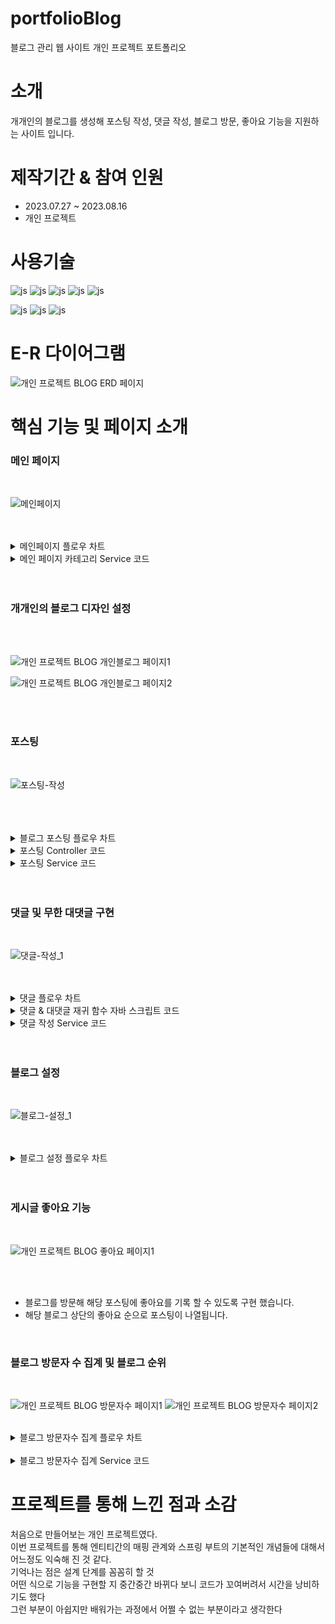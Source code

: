 # portfolioBlog
블로그 관리 웹 사이트 개인 프로젝트 포트폴리오


# 소개
개개인의 블로그를 생성해 포스팅 작성, 댓글 작성, 블로그 방문, 좋아요 기능을 지원하는 사이트 입니다.
<BR>

# 제작기간 & 참여 인원
<UL>
  <LI>2023.07.27 ~ 2023.08.16</LI>
  <LI>개인 프로젝트</LI>
</UL>


# 사용기술
![js](https://img.shields.io/badge/SpringBoot-6DB33F?style=for-the-badge&logo=SpringBoot&logoColor=white)
![js](https://img.shields.io/badge/Java-FF0000?style=for-the-badge&logo=Java&logoColor=white)
![js](https://img.shields.io/badge/IntelliJ-004088?style=for-the-badge&logo=IntelliJ&logoColor=white)
![js](https://img.shields.io/badge/MariaDB-003545?style=for-the-badge&logo=MariaDB&logoColor=white)
![js](https://img.shields.io/badge/security-6DB33F?style=for-the-badge&logo=security&logoColor=white)

![js](https://img.shields.io/badge/jquery-0769AD?style=for-the-badge&logo=jquery&logoColor=white)
![js](https://img.shields.io/badge/bootstrap-7952B3?style=for-the-badge&logo=bootstrap&logoColor=white)
![js](https://img.shields.io/badge/JavaScript-F7DF1E?style=for-the-badge&logo=JavaScript&logoColor=white)

# E-R 다이어그램


![개인 프로젝트 BLOG ERD 페이지](https://github.com/oals/portfolioBlog/assets/136543676/6300be94-d45e-4641-aba2-6fdf95022ca3)



# 핵심 기능 및 페이지 소개

<H3>메인 페이지</H3>
<BR>


![메인페이지](https://github.com/oals/portfolioLibrary/assets/136543676/c759c2c8-de7a-480a-85a7-2892e1893529)


<BR>
<BR>
<details>
 <summary> 메인페이지 플로우 차트
 
 </summary> 
<img src='https://github.com/oals/portfolioLibrary/assets/136543676/b2af51d4-3574-403d-acd2-42df754a7476'>
</details>

<details>
 <summary> 메인 페이지 카테고리 Service 코드
 
 </summary> 


         public PageResponseDTO<TopicBoardDTO> GetTopic_Board(PageRequestDTO pageRequestDTO,String topic) {

        Pageable pageable = pageRequestDTO.getPageable();

        JPAQueryFactory queryFactory = new JPAQueryFactory(em);
        QUserBoard qUserBoard = QUserBoard.userBoard;
        QBlogSetting qBlogSetting = QBlogSetting.blogSetting;
        QUserInfo qUserInfo = QUserInfo.userInfo;
        QBoardImage qBoardImage = QBoardImage.boardImage;

        BooleanBuilder builder = new BooleanBuilder();

        if(topic.equals("all")){  //전체 카테고리 선택 시
            builder.and(qUserBoard.blogSetting.blogTopic.ne("default"));
        }else{ //특정 카테고리 선택 시
            builder.and(qUserBoard.blogSetting.blogTopic.eq(topic));
        }

        List<TopicBoardDTO> list = queryFactory.select(Projections.bean(TopicBoardDTO.class,
                        qUserInfo.userEmail,
                        qUserInfo.userNickName,
                        qBlogSetting.profileImagePath,
                        qUserBoard.Thumbnail.imagePath,
                        qUserBoard.title,
                        qUserBoard.content,
                        qUserBoard.writeDate))
                .from(qUserBoard)
                .where(builder)
                .join(qBlogSetting)
                .on(qBlogSetting.blogNo.eq(qUserBoard.blogSetting.blogNo))
                .join(qUserInfo)
                .on(qUserInfo.userEmail.eq(qBlogSetting.userInfo.userEmail))
                .offset(pageable.getOffset())   //N 번부터 시작
                .limit(pageable.getPageSize()) //조회 갯수
                .orderBy(qUserBoard.writeDate.desc()).fetch();


        for(int i = 0; i< list.size(); i++){   //글 db 구조 변경시 삭제

            String[] strArr = list.get(i).getContent().split(",");
            //텍스트와 이미지 변환 작업
            for(int j =0; j < (strArr.length); j++){
                if(strArr[j].contains("image")){
                    strArr[j] = " ";
                }
                if(strArr[j].contains("<br>")){
                    strArr[j] = " ";
                }
                if(strArr[j].contains(",")){
                    strArr[j] = " ";
                }
            }

            String str = String.join(" ",strArr);

            //글 미리보기 텍스트 변환 작업
            if(str.length() < 100){
                list.get(i).setContent(str);

            }else{
                list.get(i).setContent(str.substring(0,100) + ".....");
            }


        }


        Long count = queryFactory
                .select(qUserBoard.count())
                .from(qUserBoard)
                .where(builder.and(qUserBoard.Thumbnail.isNotNull()))
                .fetchOne();


        return PageResponseDTO.<TopicBoardDTO>widthAll()
                .pageRequestDTO(pageRequestDTO)
                .list(list)
                .total(Integer.parseInt(count.toString()))
                .build();


    }




 
</details>



<br>
<br>






<H3>개개인의 블로그 디자인 설정 </H3>
<BR>
<BR>


![개인 프로젝트 BLOG 개인블로그 페이지1](https://github.com/oals/portfolioBlog/assets/136543676/9330a11d-6988-42fc-81f6-fd85867c99f9)

![개인 프로젝트 BLOG 개인블로그 페이지2](https://github.com/oals/portfolioBlog/assets/136543676/8b75032e-2f5e-4222-98a2-25545a72f975)



<BR>




<BR>
<H3>포스팅 </H3>
<BR>

![포스팅-작성](https://github.com/oals/portfolioBlog/assets/136543676/841cde84-7922-4ed5-a92d-16dabc93c227)


<BR>
<BR>
<BR>
<details>
 <summary> 블로그 포스팅 플로우 차트
 
 </summary> 
  <img src='https://github.com/oals/portfolioLibrary/assets/136543676/c74a46d8-b260-403f-a9f0-9dcefa48fc71'>
</details>


<details>
 <summary> 포스팅 Controller 코드
 
 </summary> 



          public ModelAndView myBlogInsert(Model model,Long blogNo,String userNickName,
                                     UserBoardDTO userBoardDTO,
                                     @RequestPart List<MultipartFile> multipartFileList) throws Exception {

        String Content = userBoardDTO.getContent();
        BoardImageDTO boardImageDTO = null;

        //테이블 먼저 생성 후 articleNo 가져오기
        UserBoardDTO createUserBoardDTO = userBoardService.create_UserBoard(userBoardDTO);
        Long articleNo = createUserBoardDTO.getArticleNo();

        List<String> imagePathList = new ArrayList<>();  //이미지 저장소
        

        if(multipartFileList != null) {   //해당 글 내용에 이미지가 있으면

            //이미지 저장 폴더 경로
            String path = itemImgLocation + "/blogBoardImage/" + blogNo + "/" + articleNo;  // + 글 번호 추가 필요

            //글 번호 폴더만들기
            createDirectoryService.createBlogContentDirectory(blogNo, articleNo);    

            //이미지 파일 업로드
            for(int i = 0; i <  multipartFileList.size(); i++) {

                //이미지 파일 업로드
                if(!multipartFileList.get(i).getOriginalFilename().isEmpty()){
                    String fileName = fileService.uploadFile(path, multipartFileList.get(i).getOriginalFilename(), multipartFileList.get(i).getBytes());

                    if(Content.contains(multipartFileList.get(i).getOriginalFilename())){
                        String imagePath = "/images/blogBoardImage/" + blogNo + "/" + articleNo + "/" + fileName;

                        //List에 이미지 경로들 모음
                        imagePathList.add(imagePath);

                        //반복문 종료 후 서비스 호출 -> 반복문으로 엔티티 여러개 생성

                        Content =  Content.replace(multipartFileList.get(i).getOriginalFilename(), imagePath);
                        //여기 데이터를 boardImage 테이블에 저장

                    }
                }
            }
        }


        //content내용 알고리즘 생성 / img 문자열 -> 이미지 경로
        BlogSettingDTO blogSettingDTO = blogSettingService.GetBlog_SettingEntity(blogNo);


        //알고리즘을 거친 블로그 컨텐츠 문자열로 다시 저장
        createUserBoardDTO.setContent(Content);



        if(!imagePathList.isEmpty()) {
            //작성 게시글의 이미지 저장 테이블에 이미지 저장
            boardImageDTO = userBoardService.UpdateBoard_Image(createUserBoardDTO, imagePathList);
        }

        //db에 글 저장
        userBoardService.Insert_UserBoard(blogSettingDTO,createUserBoardDTO,boardImageDTO);



        //카테고리의 count 값 + 1
        blogSettingService.update_CategoryCount(blogNo,userBoardDTO.getCategory(),true);

        
        
        //컨트롤러 -> 컨트롤러 이동 코드

        ModelAndView MAV = new ModelAndView();
        MAV.setViewName("redirect:/Blog");
        MAV.addObject("userNickName",userNickName);

        return MAV;
    }






 
</details>


<details>
 <summary> 포스팅 Service 코드
 
 </summary> 


            public void Insert_UserBoard(BlogSettingDTO blogSettingDTO, UserBoardDTO userBoardDTO,BoardImageDTO boardImageDTO) {

        BlogSetting blogSetting = modelMapper.map(blogSettingDTO,BlogSetting.class);
        UserBoard userBoard = modelMapper.map(userBoardDTO,UserBoard.class);
        BoardImage boardImage = null;

        if(boardImageDTO != null) {
             boardImage = modelMapper.map(boardImageDTO, BoardImage.class);
        }


        userBoard.setBlogSetting(blogSetting);       
        userBoard.setTitle(userBoardDTO.getTitle());
        userBoard.setContent(userBoardDTO.getContent());
        userBoard.setThumbnail(boardImage == null ? null : boardImage);
        userBoard.setCategory(userBoardDTO.getCategory());
        userBoard.getLike();
        userBoard.getView();
        userBoard.setWriteDate(LocalDateTime.now().toLocalDate());

        userBoardRepository.save(userBoard);

    }




 
</details>


<BR>
<BR>






<H3>댓글 및 무한 대댓글 구현 </H3>
<BR>


![댓글-작성_1](https://github.com/oals/portfolioLibrary/assets/136543676/da14d892-92e2-459e-b4ef-92dff9ea566a)

<BR>
<BR>

<details>
 <summary> 댓글 플로우 차트
 
 </summary> 
  <img src='https://github.com/oals/portfolioLibrary/assets/136543676/77b9eb63-b935-4f29-9f07-1b31c95e0cf6'>
</details>


<details>
 <summary> 댓글 & 대댓글 재귀 함수 자바 스크립트 코드
 
 </summary> 



              function createChild(comments, padding = 1) {
                const commentString = [];
                let str = ''
                for(let i = 0; i < comments.length; i++) {

                          str = "<div class='d-flex align-items-start flex-column mb-1' style='padding-left :" + (padding * 40)  + "px'>"
                          + "<div class='col-3 mt-1'>"
                                + "ㄴ " + "<a href='/Blog?userNickName=" + comments[i].userNickName + "' >"
                                    + comments[i].userNickName + "님"
                                + "</a>"
                            +"</div>"

                            +"<div class='col-6'>"
                               +  comments[i].comment
                            if(comments[i].comment != '삭제된 댓글입니다.'){
                               str += "<button class='badge bg-secondary m-1' data-bs-toggle='collapse'" + "data-bs-target='#collapseOne" + comments[i].commentNo  + "'aria-expanded='true'" +  "aria-controls='collapseOne" + comments[i].commentNo  + "'>답글</button>"

                                if(userNickName == comments[i].userNickName){
                                 str += "<button class='badge bg-secondary m-1 delComment'  data-value='"+ comments[i].commentNo   + "' >삭제</button>"
                                    }
                            }

                            str += "</div>"

                            +"<div class='col-3'>"
                                + comments[i].writeDate
                            +"</div>"
                       + "</div>"

                            +"<div id='collapseOne"+ comments[i].commentNo   + "'class='accordion-collapse collapse' aria-labelledby='headingOne' data-bs-      parent='#accordionExample'>"
                               +"<div class='accordion-body'>"
                              + "ㄴ <input type='text' class='w-75' style='border-left-width:0;border-right-width:0;border-top-width:0;border-bottom-width:0.5;'>"


                              +"<button type='button' class='replyBtn badge bg-secondary m-1' value ='" +  comments[i].commentNo + "'> 작성 </button>"

                                +"</div>"



                               +"</div>"

                       +"</div>"

                    commentString.push(str);


                  if (comments[i].childComment.length > 0) { //재귀 함수 호출
                    commentString.push(createChild(comments[i].childComment, padding + 1));
                  }

                }

                console.log(commentString)
                return commentString.join('')
              }

        





</details>



<details>
 <summary> 댓글 작성 Service 코드
 
 </summary> 



          public void Insert_UserComment(Map<String,Object> map) {

        BlogSetting blogSetting = modelMapper.map(map.get("blogSettingDTO"),BlogSetting.class);
        UserBoard userBoard = modelMapper.map(map.get("userBoardDTO"),UserBoard.class);

        UserComment parentComment;

        if(map.get("parentCommentDTO") == null){ //부모 댓글이 없을 때
            parentComment = null;

            UserComment userComment = new UserComment();
            userComment.setBlogSetting(blogSetting);
            userComment.setUserBoard(userBoard);
            userComment.setUserNickName(map.get("userNickName").toString());
            userComment.setComment(map.get("comment").toString());
            userComment.setParentComment(parentComment); //부모 댓글 null 처리
            userComment.setWriteDate(LocalDateTime.now().toLocalDate());

            userCommentRepository.save(userComment);

        }else{                                  //부모 댓글이 있을 때
            parentComment = modelMapper.map(map.get("parentCommentDTO"),UserComment.class);

            UserComment userComment = new UserComment();
            userComment.setBlogSetting(blogSetting);
            userComment.setUserBoard(userBoard);
            userComment.setUserNickName(map.get("userNickName").toString());
            userComment.setComment(map.get("comment").toString());
            userComment.setParentComment(parentComment);
            userComment.setWriteDate(LocalDateTime.now().toLocalDate());

            userCommentRepository.save(userComment);

            parentComment.addChildComment(userComment);
            userCommentRepository.save(parentComment);

        }


    }





</details>




<BR>
<BR>





<H3>블로그 설정</H3>
<BR>


![블로그-설정_1](https://github.com/oals/portfolioLibrary/assets/136543676/aa81ee04-9830-4d73-91ba-0393b39ae6ca)


<BR>
<BR>

<details>
 <summary> 블로그 설정 플로우 차트
 
 </summary> 
<img src='https://github.com/oals/portfolioLibrary/assets/136543676/e545d4fc-feb1-43f8-9031-9f9a526a2694'>
</details>
<BR>
<BR>




<H3>게시글 좋아요 기능</H3>
<BR>

![개인 프로젝트 BLOG 좋아요 페이지1](https://github.com/oals/portfolioBlog/assets/136543676/0d8b3be7-1faf-42d0-9adb-04a59333786d)

<BR>
<BR>
<UL>
    <LI> 블로그를 방문해 해당 포스팅에 좋아요를 기록 할 수 있도록 구현 했습니다.</LI>
    <LI> 해당 블로그 상단의 좋아요 순으로 포스팅이 나열됩니다.</LI>
</UL>
<BR>




<H3>블로그 방문자 수 집계 및 블로그 순위</H3>
<BR>

![개인 프로젝트 BLOG 방문자수 페이지1](https://github.com/oals/portfolioBlog/assets/136543676/5120a4dd-b910-4257-b9d9-f662eaab48b0)
![개인 프로젝트 BLOG 방문자수 페이지2](https://github.com/oals/portfolioBlog/assets/136543676/f5f54c1f-a375-42ed-8aa8-01417c895253)


<BR>
<details>
 <summary> 블로그 방문자수 집계 플로우 차트
 
 </summary> 
<img src='https://github.com/oals/portfolioLibrary/assets/136543676/5077b6ed-1c32-484f-b174-2df49b26cf68'>
</details>
<BR>



<details>
 <summary> 블로그 방문자수 집계 Service 코드
 
 </summary> 



            public void GetVisit_Info(Long blogNo) {

        Visit visit = visitRepository.findByBlogsetting_BlogNo(blogNo);

        //블로그의 투데이 / 토탈  + 1
        visit.updateVisit(visit.getToday(), visit.getTotal());


         LocalDateTime date = LocalDateTime.now();
        DayOfWeek dayOfWeek = date.getDayOfWeek();
        int dayOfWeekNumber = dayOfWeek.getValue();

            //하루가 지났을 경우 초기화
        if (dayOfWeekNumber != visit.getWeek()) {
            visit.updateVisit(0, visit.getTotal());
            visit.setWeek(dayOfWeekNumber);
        }


        visitRepository.save(visit);

    }




 
</details>




# 프로젝트를 통해 느낀 점과 소감

처음으로 만들어보는 개인 프로젝트였다.<BR>
이번 프로젝트를 통해 엔티티간의 매핑 관계와 스프링 부트의 기본적인 개념들에 대해서 어느정도 익숙해 진 것 같다. <BR>
기억나는 점은 설계 단계를 꼼꼼히 할 것 <BR>
어떤 식으로 기능을 구현할 지 중간중간 바뀌다 보니 코드가 꼬여버려서 시간을 낭비하기도 했다 <BR>
그런 부분이 아쉽지만 배워가는 과정에서 어쩔 수 없는 부분이라고 생각한다<BR>








